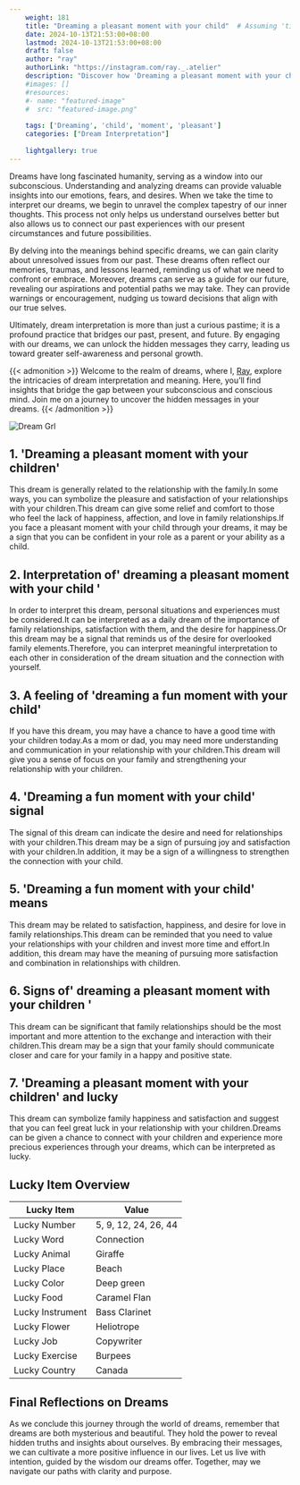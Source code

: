 ```yaml
---
    weight: 181
    title: "Dreaming a pleasant moment with your child"  # Assuming 'title' column exists
    date: 2024-10-13T21:53:00+08:00
    lastmod: 2024-10-13T21:53:00+08:00
    draft: false
    author: "ray"
    authorLink: "https://instagram.com/ray._.atelier"
    description: "Discover how 'Dreaming a pleasant moment with your child' can interpret your future and uncover its significant meanings in your life."
    #images: []
    #resources:
    #- name: "featured-image"
    #  src: "featured-image.png"
    
    tags: ['Dreaming', 'child', 'moment', 'pleasant']
    categories: ["Dream Interpretation"]
    
    lightgallery: true
---
```

    
Dreams have long fascinated humanity, serving as a window into our subconscious. Understanding and analyzing dreams can provide valuable insights into our emotions, fears, and desires. When we take the time to interpret our dreams, we begin to unravel the complex tapestry of our inner thoughts. This process not only helps us understand ourselves better but also allows us to connect our past experiences with our present circumstances and future possibilities.

By delving into the meanings behind specific dreams, we can gain clarity about unresolved issues from our past. These dreams often reflect our memories, traumas, and lessons learned, reminding us of what we need to confront or embrace. Moreover, dreams can serve as a guide for our future, revealing our aspirations and potential paths we may take. They can provide warnings or encouragement, nudging us toward decisions that align with our true selves.

Ultimately, dream interpretation is more than just a curious pastime; it is a profound practice that bridges our past, present, and future. By engaging with our dreams, we can unlock the hidden messages they carry, leading us toward greater self-awareness and personal growth.

{{< admonition >}}
Welcome to the realm of dreams, where I, [Ray](https://instagram.com/ray._.atelier), explore the intricacies of dream interpretation and meaning. Here, you’ll find insights that bridge the gap between your subconscious and conscious mind. Join me on a journey to uncover the hidden messages in your dreams.
{{< /admonition >}}

![Dream Grl](https://cdn.pixabay.com/photo/2017/11/02/03/35/gothic-2910057_1280.jpg "Dream Grl")

## 1. 'Dreaming a pleasant moment with your children'
This dream is generally related to the relationship with the family.In some ways, you can symbolize the pleasure and satisfaction of your relationships with your children.This dream can give some relief and comfort to those who feel the lack of happiness, affection, and love in family relationships.If you face a pleasant moment with your child through your dreams, it may be a sign that you can be confident in your role as a parent or your ability as a child.

## 2. Interpretation of' dreaming a pleasant moment with your child '
In order to interpret this dream, personal situations and experiences must be considered.It can be interpreted as a daily dream of the importance of family relationships, satisfaction with them, and the desire for happiness.Or this dream may be a signal that reminds us of the desire for overlooked family elements.Therefore, you can interpret meaningful interpretation to each other in consideration of the dream situation and the connection with yourself.

## 3. A feeling of 'dreaming a fun moment with your child'
If you have this dream, you may have a chance to have a good time with your children today.As a mom or dad, you may need more understanding and communication in your relationship with your children.This dream will give you a sense of focus on your family and strengthening your relationship with your children.

## 4. 'Dreaming a fun moment with your child' signal
The signal of this dream can indicate the desire and need for relationships with your children.This dream may be a sign of pursuing joy and satisfaction with your children.In addition, it may be a sign of a willingness to strengthen the connection with your child.

## 5. 'Dreaming a fun moment with your child' means
This dream may be related to satisfaction, happiness, and desire for love in family relationships.This dream can be reminded that you need to value your relationships with your children and invest more time and effort.In addition, this dream may have the meaning of pursuing more satisfaction and combination in relationships with children.

## 6. Signs of' dreaming a pleasant moment with your children '
This dream can be significant that family relationships should be the most important and more attention to the exchange and interaction with their children.This dream may be a sign that your family should communicate closer and care for your family in a happy and positive state.

## 7. 'Dreaming a pleasant moment with your children' and lucky
This dream can symbolize family happiness and satisfaction and suggest that you can feel great luck in your relationship with your children.Dreams can be given a chance to connect with your children and experience more precious experiences through your dreams, which can be interpreted as lucky.

## Lucky Item Overview
| Lucky Item          | Value              |
|---------------|--------------------|
| Lucky Number        | 5, 9, 12, 24, 26, 44  |
| Lucky Word          | Connection |
| Lucky Animal        | Giraffe |
| Lucky Place         | Beach     |
| Lucky Color         | Deep green     |
| Lucky Food          | Caramel Flan      |
| Lucky Instrument    | Bass Clarinet |
| Lucky Flower        | Heliotrope    |
| Lucky Job           | Copywriter       |
| Lucky Exercise      | Burpees  |
| Lucky Country       | Canada    |


##  Final Reflections on Dreams

As we conclude this journey through the world of dreams, remember that dreams are both mysterious and beautiful. They hold the power to reveal hidden truths and insights about ourselves. By embracing their messages, we can cultivate a more positive influence in our lives. Let us live with intention, guided by the wisdom our dreams offer. Together, may we navigate our paths with clarity and purpose.
